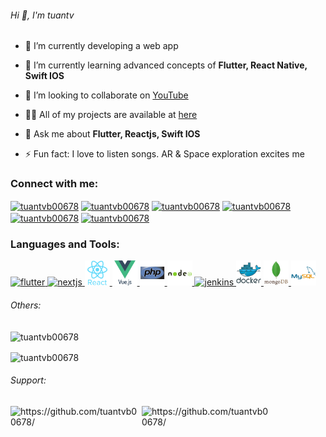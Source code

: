 <h6 align="left">Hi 👋, I'm tuantv</h6>

- 🔭 I’m currently developing a web app

- 🌱 I’m currently learning advanced concepts of **Flutter, React Native, Swift IOS**

- 👯 I’m looking to collaborate on <a href="https://youtube.com/beercode" rel="nofollow">YouTube</a>

- 👨‍💻 All of my projects are available at <a href="https://github.com/tuantvb00678" rel="nofollow">here</a>

- 💬 Ask me about **Flutter, Reactjs, Swift IOS**

- ⚡  Fun fact: I love to listen songs. AR & Space exploration excites me

<h3 align="left">Connect with me:</h3>
<p align="left">
<a href="https://codepen.io/tuantvb00678" target="blank"><img align="center" src="https://raw.githubusercontent.com/rahuldkjain/github-profile-readme-generator/master/src/images/icons/Social/codepen.svg" alt="tuantvb00678" height="30" width="40" /></a>
<a href="https://dev.to/tuantvb00678" target="blank"><img align="center" src="https://raw.githubusercontent.com/rahuldkjain/github-profile-readme-generator/master/src/images/icons/Social/devto.svg" alt="tuantvb00678" height="30" width="40" /></a>
<a href="https://twitter.com/tuantvb00678" target="blank"><img align="center" src="https://raw.githubusercontent.com/rahuldkjain/github-profile-readme-generator/master/src/images/icons/Social/twitter.svg" alt="tuantvb00678" height="30" width="40" /></a>
<a href="https://linkedin.com/in/tuantvb00678" target="blank"><img align="center" src="https://raw.githubusercontent.com/rahuldkjain/github-profile-readme-generator/master/src/images/icons/Social/linked-in-alt.svg" alt="tuantvb00678" height="30" width="40" /></a>
<a href="https://codesandbox.com/tuantvb00678" target="blank"><img align="center" src="https://raw.githubusercontent.com/rahuldkjain/github-profile-readme-generator/master/src/images/icons/Social/codesandbox.svg" alt="tuantvb00678" height="30" width="40" /></a>
<a href="https://fb.com/tuantvb00678" target="blank"><img align="center" src="https://raw.githubusercontent.com/rahuldkjain/github-profile-readme-generator/master/src/images/icons/Social/facebook.svg" alt="tuantvb00678" height="30" width="40" /></a>
</p>

<h3 align="left">Languages and Tools:</h3>
<p align="left"> 
  <a href="https://flutter.dev" target="_blank" rel="noreferrer"> <img src="https://www.vectorlogo.zone/logos/flutterio/flutterio-icon.svg" alt="flutter" width="40" height="40"/> </a> <a href="https://nextjs.org/" target="_blank" rel="noreferrer"> <img src="https://cdn.worldvectorlogo.com/logos/nextjs-2.svg" alt="nextjs" width="40" height="40"/> </a> <a href="https://reactjs.org/" target="_blank" rel="noreferrer"> <img src="https://raw.githubusercontent.com/devicons/devicon/master/icons/react/react-original-wordmark.svg" alt="react" width="40" height="40"/> </a> <a href="https://vuejs.org/" target="_blank" rel="noreferrer"> <img src="https://raw.githubusercontent.com/devicons/devicon/master/icons/vuejs/vuejs-original-wordmark.svg" alt="vuejs" width="40" height="40"/> </a> <a href="https://www.php.net" target="_blank" rel="noreferrer"> <img src="https://raw.githubusercontent.com/devicons/devicon/master/icons/php/php-original.svg" alt="php" width="40" height="40"/> </a> 
  <a href="https://nodejs.org" target="_blank" rel="noreferrer"> <img src="https://raw.githubusercontent.com/devicons/devicon/master/icons/nodejs/nodejs-original-wordmark.svg" alt="nodejs" width="40" height="40"/> </a>  <a href="https://www.jenkins.io" target="_blank" rel="noreferrer"> <img src="https://www.vectorlogo.zone/logos/jenkins/jenkins-icon.svg" alt="jenkins" width="40" height="40"/> </a>  <a href="https://www.docker.com/" target="_blank" rel="noreferrer"> <img src="https://raw.githubusercontent.com/devicons/devicon/master/icons/docker/docker-original-wordmark.svg" alt="docker" width="40" height="40"/> </a>  <a href="https://www.mongodb.com/" target="_blank" rel="noreferrer"> <img src="https://raw.githubusercontent.com/devicons/devicon/master/icons/mongodb/mongodb-original-wordmark.svg" alt="mongodb" width="40" height="40"/> </a>  <a href="https://www.mysql.com/" target="_blank" rel="noreferrer"> <img src="https://raw.githubusercontent.com/devicons/devicon/master/icons/mysql/mysql-original-wordmark.svg" alt="mysql" width="40" height="40"/> </a> 
</p>

<h6 align="left">Others:</h6>
<p align="left">
<p><img align="center" src="https://github-readme-stats.vercel.app/api?username=tuantvb00678&show_icons=true&locale=en" alt="tuantvb00678" /></p>

<p><img align="center" src="https://github-readme-streak-stats.herokuapp.com/?user=tuantvb00678&" alt="tuantvb00678" /></p>
</p>

<h6 align="left">Support:</h6>
<p align="left">
  <a href="https://www.buymeacoffee.com/https://github.com/tuantvb00678/"><img align="left" src="https://cdn.buymeacoffee.com/buttons/v2/default-yellow.png" height="50" width="210" alt="https://github.com/tuantvb00678/" /></a>
  <a href="https://ko-fi.com/https://github.com/tuantvb00678/"> <img align="left" src="https://cdn.ko-fi.com/cdn/kofi3.png?v=3" height="50" width="210" alt="https://github.com/tuantvb00678/" /></a>
</p>
